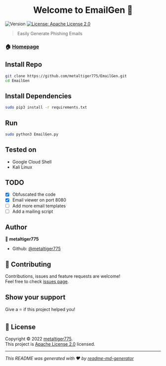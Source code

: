 <h1 align="center">Welcome to EmailGen 👋</h1>
<p>
  <img alt="Version" src="https://img.shields.io/badge/version-1.0-blue.svg?cacheSeconds=2592000" />
  <a href="https://www.apache.org/licenses/LICENSE-2.0" target="_blank">
    <img alt="License: Apache License 2.0" src="https://img.shields.io/badge/License-Apache License 2.0-yellow.svg" />
  </a>
</p>

> Easily Generate Phishing Emails

### 🏠 [Homepage](https://github.com/metaltiger775/EmailGen)

## Install Repo

```sh
git clone https://github.com/metaltiger775/EmailGen.git
cd EmailGen
```

## Install Dependencies

```sh
sudo pip3 install -r requirements.txt
```

## Run

```sh
sudo python3 EmailGen.py
```

## Tested on

- Google Cloud Shell
- Kali Linux

## TODO

- [x] Obfuscated the code
- [x] Email viewer on port 8080
- [ ] Add more email templates
- [ ] Add a mailing script

## Author

👤 **metaltiger775**

* Github: [@metaltiger775](https://github.com/metaltiger775)

## 🤝 Contributing

Contributions, issues and feature requests are welcome!<br />Feel free to check [issues page](https://github.com/metaltiger775/EmailGen/issues). 

## Show your support

Give a ⭐️ if this project helped you!

## 📝 License

Copyright © 2022 [metaltiger775](https://github.com/metaltiger775).<br />
This project is [Apache License 2.0](https://www.apache.org/licenses/LICENSE-2.0) licensed.

***
_This README was generated with ❤️ by [readme-md-generator](https://github.com/kefranabg/readme-md-generator)_
